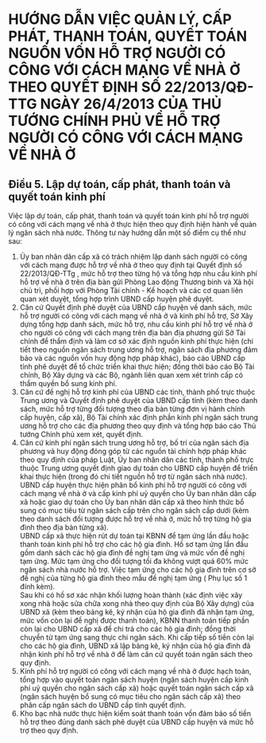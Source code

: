 # HƯỚNG DẪN VIỆC QUẢN LÝ, CẤP PHÁT, THANH TOÁN, QUYẾT TOÁN NGUỒN VỐN HỖ TRỢ NGƯỜI CÓ CÔNG VỚI CÁCH MẠNG VỀ NHÀ Ở THEO QUYẾT ĐỊNH SỐ 22/2013/QĐ-TTG NGÀY 26/4/2013 CỦA THỦ TƯỚNG CHÍNH PHỦ VỀ HỖ TRỢ NGƯỜI CÓ CÔNG VỚI CÁCH MẠNG VỀ NHÀ Ở

## Điều 5. Lập dự toán, cấp phát, thanh toán và quyết toán kinh phí  
Việc lập dự toán, cấp phát, thanh toán và quyết toán kinh phí hỗ trợ người có công với cách mạng về nhà ở thực hiện theo quy định hiện hành về quản lý ngân sách nhà nước. Thông tư này hướng dẫn một số điểm cụ thể như sau:  
1. Ủy ban nhân dân cấp xã có trách nhiệm lập danh sách người có công với cách mạng được hỗ trợ về nhà ở theo quy định tại Quyết định số 22/2013/QĐ-TTg , mức hỗ trợ theo từng hộ và tổng hợp nhu cầu kinh phí hỗ trợ về nhà ở trên địa bàn gửi Phòng Lao động Thương binh và Xã hội chủ trì, phối hợp với Phòng Tài chính - Kế hoạch và các cơ quan liên quan xét duyệt, tổng hợp trình UBND cấp huyện phê duyệt.  
2. Căn cứ Quyết định phê duyệt của UBND cấp huyện về danh sách, mức hỗ trợ người có công với cách mạng về nhà ở và kinh phí hỗ trợ, Sở Xây dựng tổng hợp danh sách, mức hỗ trợ, nhu cầu kinh phí hỗ trợ về nhà ở cho người có công với cách mạng trên địa bàn địa phương gửi Sở Tài chính để thẩm định và làm cơ sở xác định nguồn kinh phí thực hiện (chi tiết theo nguồn ngân sách trung ương hỗ trợ, ngân sách địa phương đảm bảo và các nguồn vốn huy động hợp pháp khác), báo cáo UBND cấp tỉnh phê duyệt để tổ chức triển khai thực hiện; đồng thời báo cáo Bộ Tài chính, Bộ Xây dựng và các Bộ, ngành liên quan xem xét trình cấp có thẩm quyền bổ sung kinh phí.  
3. Căn cứ đề nghị hỗ trợ kinh phí của UBND các tỉnh, thành phố trực thuộc Trung ương và Quyết định phê duyệt của UBND cấp tỉnh (kèm theo danh sách, mức hỗ trợ từng đối tượng theo địa bàn từng đơn vị hành chính cấp huyện, cấp xã), Bộ Tài chính xác định phần kinh phí ngân sách trung ương hỗ trợ cho các địa phương theo quy định và tổng hợp báo cáo Thủ tướng Chính phủ xem xét, quyết định.  
4. Căn cứ kinh phí ngân sách trung ương hỗ trợ, bố trí của ngân sách địa phương và huy động đóng góp từ các nguồn tài chính hợp pháp khác theo quy định của pháp Luật, Ủy ban nhân dân các tỉnh, thành phố trực thuộc Trung ương quyết định giao dự toán cho UBND cấp huyện để triển khai thực hiện (trong đó chi tiết nguồn hỗ trợ từ ngân sách nhà nước). UBND cấp huyện thực hiện phân bổ kinh phí hỗ trợ người có công với cách mạng về nhà ở và cấp kinh phí uỷ quyền cho Ủy ban nhân dân cấp xã hoặc giao dự toán cho Ủy ban nhân dân cấp xã theo hình thức bổ sung có mục tiêu từ ngân sách cấp trên cho ngân sách cấp dưới (kèm theo danh sách đối tượng được hỗ trợ về nhà ở, mức hỗ trợ từng hộ gia đình theo địa bàn từng xã).  
UBND cấp xã thực hiện rút dự toán tại KBNN để tạm ứng lần đầu hoặc thanh toán kinh phí hỗ trợ cho các hộ gia đình. Hồ sơ tạm ứng lần đầu gồm danh sách các hộ gia đình đề nghị tạm ứng và mức vốn đề nghị tạm ứng. Mức tạm ứng cho đối tượng tối đa không vượt quá 60% mức ngân sách nhà nước hỗ trợ. Việc tạm ứng cho các hộ gia đình trên cơ sở đề nghị của từng hộ gia đình theo mẫu đề nghị tạm ứng ( Phụ lục số 1 đính kèm).  
Sau khi có hồ sơ xác nhận khối lượng hoàn thành (xác định việc xây xong nhà hoặc sửa chữa xong nhà theo quy định của Bộ Xây dựng) của UBND xã (kèm theo bảng kê, ký nhận của hộ gia đình đã nhận tạm ứng, mức vốn còn lại đề nghị được thanh toán), KBNN thanh toán tiếp phần còn lại cho UBND cấp xã để chi trả cho các hộ gia đình; đồng thời chuyển từ tạm ứng sang thực chi ngân sách. Khi cấp tiếp số tiền còn lại cho các hộ gia đình, UBND xã lập bảng kê, ký nhận của hộ gia đình đã nhận kinh phí hỗ trợ về nhà ở để làm căn cứ quyết toán ngân sách theo quy định.  
5. Kinh phí hỗ trợ người có công với cách mạng về nhà ở được hạch toán, tổng hợp vào quyết toán ngân sách huyện (ngân sách huyện cấp kinh phí uỷ quyền cho ngân sách cấp xã) hoặc quyết toán ngân sách cấp xã (ngân sách huyện bổ sung có mục tiêu cho ngân sách cấp xã) theo phân cấp ngân sách do UBND cấp tỉnh quyết định.  
6. Kho bạc nhà nước thực hiện kiểm soát thanh toán vốn đảm bảo số tiền hỗ trợ theo đúng danh sách phê duyệt của UBND cấp huyện và mức hỗ trợ theo quy định.